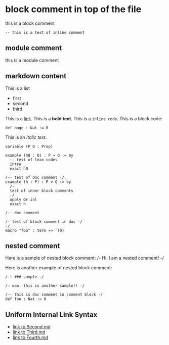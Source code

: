 # block comment in top of the file
this is a block comment

```lean
-- this is a test of inline comment
```

## module comment
this is a module comment

## markdown content
This is a list
* first
* second
* third

This is a [link](hoge).
This is a **bold text**.
This is a `inline code`.
This is a block code:
```lean
def hoge : Nat := 0
```
This is an *italic text*.

```lean
variable (P Q : Prop)

example (hQ : Q) : P → Q := by
  -- test of lean codes
  intro _
  exact hQ

/-- test of doc comment -/
example (h : P) : P ∨ Q := by
  /-
  test of inner block comments
  -/
  apply Or.inl
  exact h

/-- doc comment

/- test of block comment in doc -/
-/
macro "foo" : term => `(0)
```

## nested comment
Here is a sample of nested block comment:
/- Hi. I am a nested comment! -/

Here is another example of nested block comment:
```lean
/-! ### sample -/

/- wao. this is another sample!! -/

/-- this is doc comment in comment block -/
def foo : Nat := 0
```

## Uniform Internal Link Syntax

* [link to Second.md](Second/Second.md)
* [link to Third.md](Third/Third/Third.md)
* [link to Fourth.md](Fourth.md)
